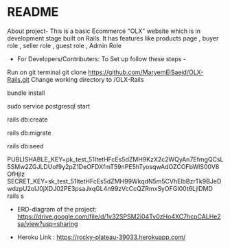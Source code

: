 # README

About project- This is a basic Ecommerce "OLX" website which is in development stage built on Rails. It has features like products page , buyer role , seller role , guest role , Admin Role 

* For Developers/Contributers: To Set up follow these steps -

Run on git terminal git clone https://github.com/MaryemElSaeid/OLX-Rails.git Change working directory to /OLX-Rails

bundle install

sudo service postgresql start

rails db:create

rails db:migrate

rails db:seed

PUBLISHABLE_KEY=pk_test_51ItetHFcEs5dZMH9KzX2c2WQyAn7EfmgQCsL5SMw2ZGJLDUof9y2pZ1DeOFDXfmT59nPE5hTyosqwAdOZCOFbWlS00V8OfHjlz SECRET_KEY=sk_test_51ItetHFcEs5dZMH99WkqdN5m5CVhElbBzrTk9BJeDwdzpU2olJ0jXDJ02PE3psaJxqGL4n99zVcCcQZRmxSyOFGI00t6LjlDMD rails s


* ERD-diagram of the project:
 https://drive.google.com/file/d/1v32SPSM2i04Tv0zHo4XC7hcpCALHe2sa/view?usp=sharing
  
* Heroku Link : 
    https://rocky-plateau-39033.herokuapp.com/
 

